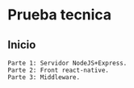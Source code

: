 # Prueba tecnica

## Inicio

    Parte 1: Servidor NodeJS+Express.
    Parte 2: Front react-native.
    Parte 3: Middleware.
